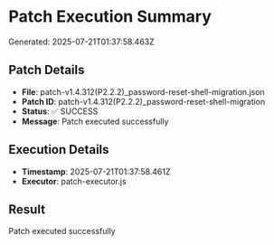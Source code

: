 # Patch Execution Summary
Generated: 2025-07-21T01:37:58.463Z

## Patch Details
- **File**: patch-v1.4.312(P2.2.2)_password-reset-shell-migration.json
- **Patch ID**: patch-v1.4.312(P2.2.2)_password-reset-shell-migration
- **Status**: ✅ SUCCESS
- **Message**: Patch executed successfully

## Execution Details
- **Timestamp**: 2025-07-21T01:37:58.461Z
- **Executor**: patch-executor.js

## Result
Patch executed successfully
